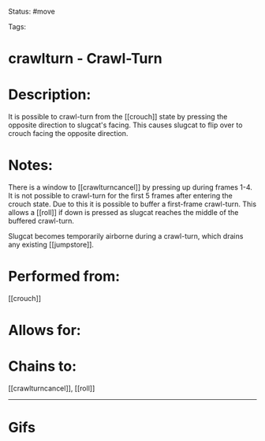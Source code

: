 Status: #move

Tags: 

# crawlturn - Crawl-Turn

# Description:
It is possible to crawl-turn from the [[crouch]] state by pressing the opposite direction to slugcat's facing. This causes slugcat to flip over to crouch facing the opposite direction.

# Notes:
There is a window to [[crawlturncancel]] by pressing up during frames 1-4.
It is not possible to crawl-turn for the first 5 frames after entering the crouch state. Due to this it is possible to buffer a first-frame crawl-turn. This allows a [[roll]] if down is pressed as slugcat reaches the middle of the buffered crawl-turn.

Slugcat becomes temporarily airborne during a crawl-turn, which drains any existing [[jumpstore]].

# Performed from:
[[crouch]]

# Allows for:


# Chains to:
[[crawlturncancel]], [[roll]]

___
# Gifs
